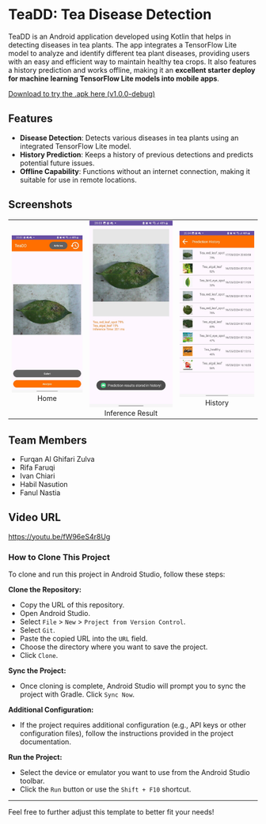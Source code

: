 # TeaDD: Tea Disease Detection

TeaDD is an Android application developed using Kotlin that helps in detecting diseases in tea plants. The app integrates a TensorFlow Lite model to analyze and identify different tea plant diseases, providing users with an easy and efficient way to maintain healthy tea crops. It also features a history prediction and works offline, making it an **excellent starter deploy for machine learning TensorFlow Lite models into mobile apps**.

[Download to try the .apk here (v1.0.0-debug)](https://github.com/riparuk/TeaDD/releases/tag/v1.0.0-debug)

## Features

- **Disease Detection**: Detects various diseases in tea plants using an integrated TensorFlow Lite model.
- **History Prediction**: Keeps a history of previous detections and predicts potential future issues.
- **Offline Capability**: Functions without an internet connection, making it suitable for use in remote locations.

## Screenshots
| | | |
|:-------------------------:|:-------------------------:|:-------------------------:|
|<img width="1604" alt="screen shot 2017-08-07 at 12 18 15 pm" src="screenshots/screenshot1.jpeg"> Home |<img width="1604" alt="screen shot 2017-08-07 at 12 18 15 pm" src="screenshots/screenshot2.jpeg"> Inference Result |<img width="1604" alt="screen shot 2017-08-07 at 12 18 15 pm" src="screenshots/screenshot3.jpeg"> History |

## Team Members
- Furqan Al Ghifari Zulva
- Rifa Faruqi
- Ivan Chiari
- Habil Nasution
- Fanul Nastia

## Video URL
https://youtu.be/fW96eS4r8Ug


### How to Clone This Project

To clone and run this project in Android Studio, follow these steps:

**Clone the Repository:**
- Copy the URL of this repository.
- Open Android Studio.
- Select `File` > `New` > `Project from Version Control`.
- Select `Git`.
- Paste the copied URL into the `URL` field.
- Choose the directory where you want to save the project.
- Click `Clone`.

**Sync the Project:**
- Once cloning is complete, Android Studio will prompt you to sync the project with Gradle. Click `Sync Now`.

**Additional Configuration:**
- If the project requires additional configuration (e.g., API keys or other configuration files), follow the instructions provided in the project documentation.

**Run the Project:**
- Select the device or emulator you want to use from the Android Studio toolbar.
- Click the `Run` button or use the `Shift + F10` shortcut.

---

Feel free to further adjust this template to better fit your needs!
